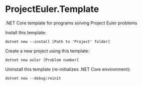 # ProjectEuler.Template
.NET Core template for programs solving Project Euler problems

Install this template:
<pre><code>dotnet new --install [Path to 'Project' folder]</code></pre>


Create a new project using this template:
<pre><code>dotnet new euler [Problem number]</code></pre>


Uninstall this template (re-initializes .NET Core environment):
<pre><code>dotnet new --debug:reinit</code></pre>
